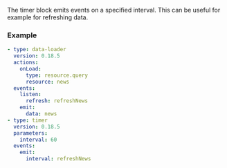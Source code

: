 The timer block emits events on a specified interval. This can be useful for example for refreshing
data.

### Example

```yaml
- type: data-loader
  version: 0.18.5
  actions:
    onLoad:
      type: resource.query
      resource: news
  events:
    listen:
      refresh: refreshNews
    emit:
      data: news
- type: timer
  version: 0.18.5
  parameters:
    interval: 60
  events:
    emit:
      interval: refreshNews
```
